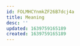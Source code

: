 ```yaml
---
id: FOLMHCYnmkZF26B7dcj4a
title: Meaning
desc: ''
updated: 1639759165189
created: 1639759165189
---
```


